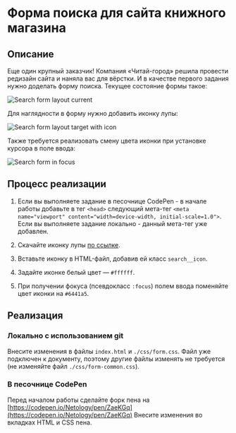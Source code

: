 # Форма поиска для сайта книжного магазина

## Описание

Еще один крупный заказчик! Компания «Читай-город» решила провести редизайн сайта и наняла вас для вёрстки. И в качестве первого задания нужно доделать форму поиска. Текущее состояние формы такое:

![Search form layout current](../../sources/mobile-graphic-form-current.jpeg)

Для наглядности в форму нужно добавить иконку лупы:

![Search form layout target with icon](../../sources/mobile-graphic-form-target.jpeg)

Также требуется реализовать смену цвета иконки при установке курсора в поле ввода:

![Search form in focus](../../sources/mobile-graphic-form-focus.jpeg)

## Процесс реализации
1. Если вы выполняете задание в песочнице CodePen - в начале работы добавьте в тег `<head>` следующий мета-тег `<meta name="viewport" content="width=device-width, initial-scale=1.0">`. Если вы выполняете задание локально - данный мета-тег уже добавлен.

2. Скачайте иконку лупы [по ссылке](https://netology-code.github.io/mq-homeworks/sources/search.svg).

3. Вставьте иконку в HTML-файл, добавив ей класс `search__icon`.

4. Задайте иконке белый цвет — `#ffffff`.

5. При получении фокуса (псевдокласс `:focus`) полем ввода поменяйте цвет иконки на `#6441a5`.

## Реализация

### Локально с использованием git

Внесите изменения в файлы `index.html` и `./css/form.css`. Файл уже подключен к документу, поэтому другие файлы изменять не требуется (не изменяйте файл `./css/form-common.css`).

### В песочнице CodePen

Перед началом работы сделайте форк пена на [https://codepen.io/Netology/pen/ZaeKGq](https://codepen.io/Netology/pen/ZaeKGq)
Внесите изменения во вкладках HTML и CSS пена.